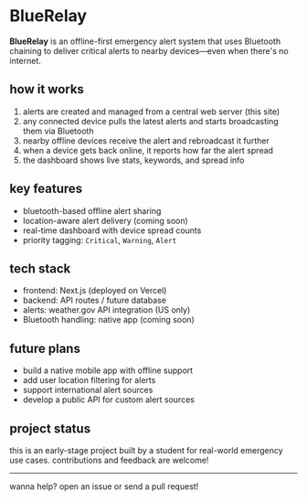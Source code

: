 # BlueRelay

**BlueRelay** is an offline-first emergency alert system that uses Bluetooth chaining to deliver critical alerts to nearby devices—even when there's no internet.

## how it works

1. alerts are created and managed from a central web server (this site)
2. any connected device pulls the latest alerts and starts broadcasting them via Bluetooth
3. nearby offline devices receive the alert and rebroadcast it further
4. when a device gets back online, it reports how far the alert spread
5. the dashboard shows live stats, keywords, and spread info

## key features

- bluetooth-based offline alert sharing
- location-aware alert delivery (coming soon)
- real-time dashboard with device spread counts
- priority tagging: `Critical`, `Warning`, `Alert`

## tech stack

- frontend: Next.js (deployed on Vercel)
- backend: API routes / future database
- alerts: weather.gov API integration (US only)
- Bluetooth handling: native app (coming soon)

## future plans

- build a native mobile app with offline support
- add user location filtering for alerts
- support international alert sources
- develop a public API for custom alert sources

## project status

this is an early-stage project built by a student for real-world emergency use cases. contributions and feedback are welcome!

---

wanna help? open an issue or send a pull request!

